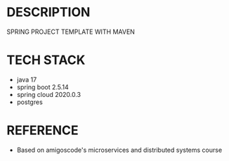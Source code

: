 # DESCRIPTION 
SPRING PROJECT TEMPLATE WITH MAVEN

# TECH STACK
- java 17
- spring boot 2.5.14
- spring cloud 2020.0.3
- postgres

# REFERENCE
- Based on amigoscode's microservices and distributed systems course